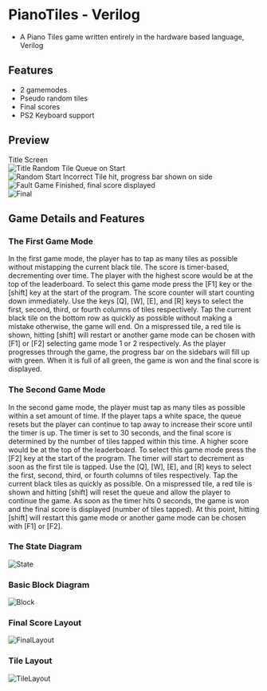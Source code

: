 # PianoTiles - Verilog
* A Piano Tiles game written entirely in the hardware based language, Verilog
## Features
* 2 gamemodes
* Pseudo random tiles
* Final scores
* PS2 Keyboard support
## Preview
Title Screen<br>
![Title](/Pictures/Title-Screen.png)
Random Tile Queue on Start<br>
![Random Start](/Pictures/Random-Queue-Start.png)
Incorrect Tile hit, progress bar shown on side<br>
![Fault](/Pictures/Progress-Bar-and-Incorrect-Tile.png)
Game Finished, final score displayed<br>
![Final](/Pictures/Final-Score-Screen.png)
## Game Details and Features
### The First Game Mode
In the first game mode, the player has to tap as many tiles as possible without mistapping the current black tile. The
score is timer-based, decrementing over time. The player with the highest score would be
at the top of the leaderboard.
To select this game mode press the [F1] key or the [shift] key at the start of the
program. The score counter will start counting down immediately. Use the keys [Q], [W],
[E], and [R] keys to select the first, second, third, or fourth columns of tiles respectively.
Tap the current black tile on the bottom row as quickly as possible without making a
mistake otherwise, the game will end. On a mispressed tile, a red tile is shown, hitting
[shift] will restart or another game mode can be chosen with [F1] or [F2] selecting game
mode 1 or 2 respectively. As the player progresses through the game, the progress bar
on the sidebars will fill up with green. When it is full of all green, the game is won and the
final score is displayed.
### The Second Game Mode
In the second game mode, the player must tap as many tiles as possible within a
set amount of time. If the player taps a white space, the queue resets but the player can
continue to tap away to increase their score until the timer is up. The timer is set to 30
seconds, and the final score is determined by the number of tiles tapped within this time.
A higher score would be at the top of the leaderboard.
To select this game mode press the [F2] key at the start of the program. The timer
will start to decrement as soon as the first tile is tapped. Use the [Q], [W], [E], and [R]
keys to select the first, second, third, or fourth columns of tiles respectively. Tap the
current black tiles as quickly as possible. On a mispressed tile, a red tile is shown and
hitting [shift] will reset the queue and allow the player to continue the game. As soon as
the timer hits 0 seconds, the game is won and the final score is displayed (number of tiles
tapped). At this point, hitting [shift] will restart this game mode or another game mode
can be chosen with [F1] or [F2].
### The State Diagram
![State](/Pictures/State-Diagram.jpg)
### Basic Block Diagram
![Block](/Pictures/Basic-Block-Diagram.jpg)
### Final Score Layout
![FinalLayout](/Pictures/Final-Score-Representation.jpg)
### Tile Layout
![TileLayout](/Pictures/Tile-Layout-and-Queue.png)



